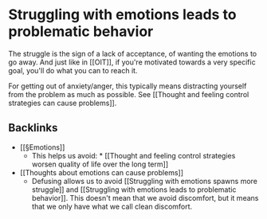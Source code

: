# Struggling with emotions leads to problematic behavior
The struggle is the sign of a lack of acceptance, of wanting the emotions to go away. And just like in [[OIT]], if you're motivated towards a very specific goal, you'll do what you can to reach it.

For getting out of anxiety/anger, this typically means distracting yourself from the problem as much as possible. See [[Thought and feeling control strategies can cause problems]].

## Backlinks
* [[§Emotions]]
	* This helps us avoid: 
		\* [[Thought and feeling control strategies worsen quality of life over the long term]]
* [[Thoughts about emotions can cause problems]]
	* Defusing allows us to avoid [[Struggling with emotions spawns more struggle]] and [[Struggling with emotions leads to problematic behavior]]. This doesn't mean that we avoid discomfort, but it means that we only have what we call clean discomfort.

<!-- #Life -->

<!-- {BearID:694BAB5A-D5F1-48BB-A8D6-E56639B3C9CB-15756-0000130455B2D3ED} -->
